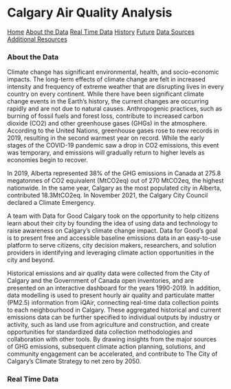 
<h1>Calgary Air Quality Analysis</h1>

<nav class="topnav">
      <a class="active" href="#home">Home</a>
      <a href="#about">About the Data</a>
      <a href="#real_time">Real Time Data</a>
      <a href="#history">History</a>
      <a href="#predictions">Future</a>
      <a href="#sources">Data Sources</a>
      <a href="#resources">Additional Resources</a>
</nav>

<!-- <div class="bg-image"></div> -->
<h3 id="about">About the Data</h3>

Climate change has significant environmental, health, and socio-economic impacts. The long-term effects of climate change are felt in increased intensity and frequency of extreme weather that are disrupting lives in every country on every continent.  While there have been significant climate change events in the Earth’s history, the current changes are occurring rapidly and are not due to natural causes.  Anthropogenic practices, such as burning of fossil fuels and forest loss, contribute to increased carbon dioxide (CO2) and other greenhouse gases (GHGs) in the atmosphere. According to the United Nations, greenhouse gases rose to new records in 2019, resulting in the second warmest year on record.  While the early stages of the COVID-19 pandemic saw a drop in CO2 emissions, this event was temporary, and emissions will gradually return to higher levels as economies begin to recover.

In 2019, Alberta represented 38% of the GHG emissions in Canada at 275.8 megatonnes of CO2 equivalent (MtCO2eq) out of 270 MtCO2eq, the highest nationwide.  In the same year, Calgary as the most populated city in Alberta, contributed 18.3MtCO2eq.  In November 2021, the Calgary City Council declared a Climate Emergency.  

A team with Data for Good Calgary took on the opportunity to help citizens learn about their city by founding the idea of using data and technology to raise awareness on Calgary’s climate change impact. Data for Good’s goal is to present free and accessible baseline emissions data in an easy-to-use platform to serve citizens, city decision makers, researchers, and solution providers in identifying and leveraging climate action opportunities in the city and beyond.

Historical emissions and air quality data were collected from the City of Calgary and the Government of Canada open inventories, and are presented on an interactive dashboard for the years 1990-2019.  In addition, data modelling is used to present hourly air quality and particulate matter (PM2.5) information from iQAir, connecting real-time data collection points to each neighbourhood in Calgary.  These aggregated historical and current emissions data can be further specified to individual outputs by industry or activity, such as land use from agriculture and construction, and create opportunities for standardized data collection methodologies and collaboration with other tools.  By drawing insights from the major sources of GHG emissions, subsequent climate action planning, solutions, and community engagement can be accelerated, and contribute to The City of Calgary’s Climate Strategy to net zero by 2050.
<br>

<h3 id="real_time">Real Time Data</h3>
    <div id="map_container">
        <div id="aiqmap" class="plotly-graph-div" style="height:100%; width:100%;"></div>
</div>

<h3 id="history">Calgary's Climate History</h3>

<div id="recent_history" class="plotly-graph-div" style="height:100%; width:100%;"></div>

<h3 id="predictions">Future Predictions Using Exponential Smoothing</h3> 


<div id="info_box">
<h3 id="sources">Data Sources</h3>
    <a href="https://data.calgary.ca/Base-Maps/Community-Boundaries/ab7m-fwn6" target="_blank" rel="noopener noreferrer">
        • City of Calgary Community District Boundaries
    </a><br>
    <a href="https://data.calgary.ca/Environment/Community-wide-Greenhouse-Gas-GHG-Inventory/m7gu-3xk5" target="_blank" rel="noopener noreferrer">
        • City of Calgary Community-wide Greenhouse Gas Inventory 
    </a><br>
    <a href="https://data.calgary.ca/Environment/Historical-Air-Quality/uqjm-jxgp" target="_blank" rel="noopener noreferrer">
        • City of Calgary Historical Air Quality Open Data
    </a><br>
    <a href="https://www.iqair.com/ca/canada/alberta/calgary" target="_blank" rel="noopener noreferrer">
        • IQAir - Calgary Air Quality index (AQI) and PM2.5 Air Pollution 
    </a><br>

<h3 id="resources">References</h3>
    <a href="https://www.calgary.ca/uep/esm/energy-savings/climate-change.html#emergency" target="_blank" rel="noopener noreferrer">
        • City of Calgary Climate Change Program
    </a><br>
    <a href="https://www.canada.ca/en/environment-climate-change/services/environmental-indicators/greenhouse-gas-emissions.html" target="_blank" rel="noopener noreferrer">
        • Government of Canada National Greenhouse Gas Emissions 
    </a><br>
    <a href="https://www.un.org/en/climatechange" target="_blank" rel="noopener noreferrer">
        • United Nations Climate Action
    </a><br>

<h3>Additional Resources</h3>
    <a href="https://acis.alberta.ca/" target="_blank" rel="noopener noreferrer">
        • Alberta Climate Information Service
    </a><br>
    <a href="https://www.calgaryclimatehub.ca/" target="_blank" rel="noopener noreferrer">
        • ​​Calgary Climate Hub
    </a><br>
    <a href="https://www.calgary.ca/uep/esm/climate-change/climate-actions.html" target="_blank" rel="noopener noreferrer">
        • City of Calgary Climate Resilience Strategy Action Plans
    </a><br>
    <a href="https://climateatlas.ca/" target="_blank" rel="noopener noreferrer">
        • Climate Atlas of Canada
    </a><br>
    <a href="https://www.canada.ca/en/services/environment/weather/climatechange.html" target="_blank" rel="noopener noreferrer">
        • Government of Canada Climate Change
    </a><br>
    <a href="https://www.canada.ca/en/environment-climate-change/services/climate-change/greenhouse-gas-emissions/inventory.html" target="_blank" rel="noopener noreferrer">
        • Government of Canada Greenhouse Gas Inventory
    </a><br>
    <a href="https://unfccc.int/" target="_blank" rel="noopener noreferrer">
        • United Nations Framework Convention on Climate Change
    </a><br>